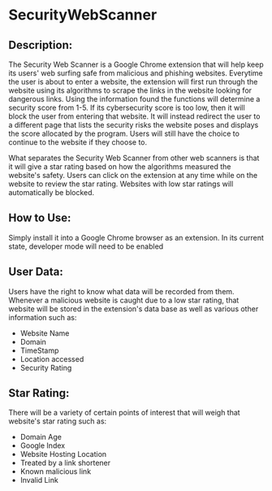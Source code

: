 # SecurityWebScanner

## Description:
The Security Web Scanner is a Google Chrome extension that will help keep its users' web surfing safe from malicious and phishing websites. Everytime the user is about to enter a website, the extension will first run through the website using its algorithms to scrape the links in the website looking for dangerous links. Using the information found the functions will determine a security score from 1-5. If its cybersecurity score is too low, then it will block the user from entering that website. It will instead redirect the user to a different page that lists the security risks the website poses and displays the score allocated by the program. Users will still have the choice to continue to the website if they choose to.

What separates the Security Web Scanner from other web scanners is that it will give a star rating based on how the algorithms measured the website's safety. Users can click on the extension at any time while on the website to review the star rating. Websites with low star ratings will automatically be blocked.

## How to Use:
Simply install it into a Google Chrome browser as an extension. In its current state, developer mode will need to be enabled

## User Data:
Users have the right to know what data will be recorded from them. Whenever a malicious website is caught due to a low star rating, that website will be stored in the extension's data base as well as various other information such as:
- Website Name
- Domain
- TimeStamp
- Location accessed
- Security Rating

## Star Rating:
There will be a variety of certain points of interest that will weigh that website's star rating such as:
- Domain Age
- Google Index
- Website Hosting Location
- Treated by a link shortener
- Known malicious link
- Invalid Link

